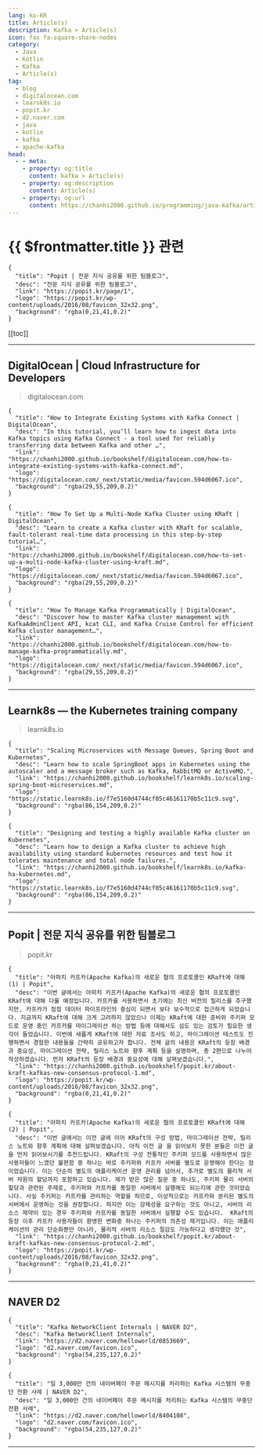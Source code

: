 ```yaml
---
lang: ko-KR
title: Article(s)
description: Kafka > Article(s)
icon: fas fa-square-share-nodes
category: 
  - Java
  - Kotlin
  - Kafka
  - Article(s)
tag: 
  - blog
  - digitalocean.com
  - learnk8s.io
  - popit.kr
  - d2.naver.com
  - java
  - kotlin
  - kafka
  - apache-kafka
head:
  - - meta:
    - property: og:title
      content: kafka > Article(s)
    - property: og:description
      content: Article(s)
    - property: og:url
      content: https://chanhi2000.github.io/programming/java-kafka/articles/
---
```


# {{ $frontmatter.title }} 관련

<SiteInfo
  name="DigitalOcean | Cloud Infrastructure for Developers"
  desc="An ocean of simple, scalable cloud solutions."
  url="https://digitalocean.com/community/tutorials?sort_by=oldest"
  logo="https://digitalocean.com/_next/static/media/favicon.594d6067.ico"
  preview="https://www.digitalocean.com/_next/static/media/social-share-default.e8530e9e.jpeg"/>

<SiteInfo
  name="Learnk8s — the Kubernetes training company"
  desc="We help you get started on your Kubernetes journey through comprehensive online, in person or remote training."
  url="https://learnk8s.io/archive"
  logo="https://static.learnk8s.io/f7e5160d4744cf05c46161170b5c11c9.svg"
  preview="https://static.learnk8s.io/6dbec52a8d352b7cd5625cf903bf4de4.png"/>

```component VPCard
{
  "title": "Popit | 전문 지식 공유를 위한 팀블로그",
  "desc": "전문 지식 공유를 위한 팀블로그",
  "link": "https://popit.kr/page/1",
  "logo": "https://popit.kr/wp-content/uploads/2016/08/favicon_32x32.png",
  "background": "rgba(0,21,41,0.2)"
}
```

<SiteInfo
  name="NAVER D2"
  desc=""
  url="https://d2.naver.com"
  lokafka="d2.naver.com/favicon.ico"
  preview="d2.naver.com/sitebanner.png"/>

[[toc]]

---

## <VPIcon icon="fa-brands fa-digital-ocean"/>DigitalOcean | Cloud Infrastructure for Developers

> digitalocean.com

```component VPCard
{
  "title": "How to Integrate Existing Systems with Kafka Connect | DigitalOcean",
  "desc": "In this tutorial, you’ll learn how to ingest data into Kafka topics using Kafka Connect - a tool used for reliably transferring data between Kafka and other …",
  "link": "https://chanhi2000.github.io/bookshelf/digitalocean.com/how-to-integrate-existing-systems-with-kafka-connect.md",
  "logo": "https://digitalocean.com/_next/static/media/favicon.594d6067.ico",
  "background": "rgba(29,55,209,0.2)"
}
```

```component VPCard
{
  "title": "How To Set Up a Multi-Node Kafka Cluster using KRaft | DigitalOcean",
  "desc": "Learn to create a Kafka cluster with KRaft for scalable, fault-tolerant real-time data processing in this step-by-step tutorial…",
  "link": "https://chanhi2000.github.io/bookshelf/digitalocean.com/how-to-set-up-a-multi-node-kafka-cluster-using-kraft.md",
  "logo": "https://digitalocean.com/_next/static/media/favicon.594d6067.ico",
  "background": "rgba(29,55,209,0.2)"
}
```

```component VPCard
{
  "title": "How To Manage Kafka Programmatically | DigitalOcean",
  "desc": "Discover how to master Kafka cluster management with KafkaAdminClient API, kcat CLI, and Kafka Cruise Control for efficient Kafka cluster management…",
  "link": "https://chanhi2000.github.io/bookshelf/digitalocean.com/how-to-manage-kafka-programmatically.md",
  "logo": "https://digitalocean.com/_next/static/media/favicon.594d6067.ico",
  "background": "rgba(29,55,209,0.2)"
}
```

---

## Learnk8s — the Kubernetes training company

> learnk8s.io

```component VPCard
{
  "title": "Scaling Microservices with Message Queues, Spring Boot and Kubernetes",
  "desc": "Learn how to scale SpringBoot apps in Kubernetes using the autoscaler and a message broker such as Kafka, RabbitMQ or ActiveMQ.",
  "link": "https://chanhi2000.github.io/bookshelf/learnk8s.io/scaling-spring-boot-microservices.md",
  "logo": "https://static.learnk8s.io/f7e5160d4744cf05c46161170b5c11c9.svg",
  "background": "rgba(86,154,209,0.2)"
}
```

```component VPCard
{
  "title": "Designing and testing a highly available Kafka cluster on Kubernetes",
  "desc": "Learn how to design a Kafka cluster to achieve high availability using standard kubernetes resources and test how it tolerates maintenance and total node failures.",
  "link": "https://chanhi2000.github.io/bookshelf/learnk8s.io/kafka-ha-kubernetes.md",
  "logo": "https://static.learnk8s.io/f7e5160d4744cf05c46161170b5c11c9.svg",
  "background": "rgba(86,154,209,0.2)"
}
```

<!-- END: learnk8s.io -->

---

## Popit | 전문 지식 공유를 위한 팀블로그

> popit.kr
  
```component VPCard
{
  "title": "아파치 카프카(Apache Kafka)의 새로운 협의 프로토콜인 KRaft에 대해(1) | Popit",
  "desc": "이번 글에서는 아파치 카프카(Apache Kafka)의 새로운 협의 프로토콜인 KRaft에 대해 다룰 예정입니다. 카프카를 사용하면서 초기에는 최신 버전의 릴리스를 추구했지만, 카프카가 점점 데이터 파이프라인의 중심이 되면서 보다 보수적으로 접근하게 되었습니다. 지금까지 KRaft에 대해 크게 고려하지 않았으나 이제는 KRaft에 대한 준비와 주키퍼 모드로 운영 중인 카프카를 마이그레이션 하는 방법 등에 대해서도 심도 있는 검토가 필요한 생각이 들었습니다. 이번에 새롭게 KRaft에 대한 자료 조사도 하고, 마이그레이션 테스트도 진행하면서 경험한 내용들을 간략히 공유하고자 합니다. 전체 글의 내용은 KRaft의 등장 배경과 중요성, 마이그레이션 전략, 릴리스 노트와 향후 계획 등을 설명하며, 총 2편으로 나누어 작성하겠습니다. 먼저 KRaft의 등장 배경과 중요성에 대해 살펴보겠습니다.",
  "link": "https://chanhi2000.github.io/bookshelf/popit.kr/about-kraft-kafkas-new-consensus-protocol-1.md",
  "logo": "https://popit.kr/wp-content/uploads/2016/08/favicon_32x32.png",
  "background": "rgba(0,21,41,0.2)"
}
```

```component VPCard
{
  "title": "아파치 카프카(Apache Kafka)의 새로운 협의 프로토콜인 KRaft에 대해(2) | Popit",
  "desc": "이번 글에서는 이전 글에 이어 KRaft의 구성 방법, 마이그레이션 전략, 릴리스 노트와 향후 계획에 대해 살펴보겠습니다. 아직 이전 글 을 읽어보지 못한 분들은 이전 글을 먼저 읽어보시기를 추천드립니다. KRaft의 구성 전통적인 주키퍼 모드를 사용하면서 많은 사용자들이 느꼈던 불편함 중 하나는 바로 주키퍼와 카프카 서버를 별도로 운영해야 한다는 점이었습니다. 이는 단순히 별도의 애플리케이션 운영 관리를 넘어서, 추가로 별도의 물리적 서버 자원의 할당까지 포함하고 있습니다. 제가 받은 많은 질문 중 하나도, 주키퍼 물리 서버의 할당과 관련된 주제로, 주키퍼와 카프카를 동일한 서버에서 실행해도 되는지에 관한 것이었습니다. 사실 주키퍼는 카프카를 관리하는 역할을 하므로, 이상적으로는 카프카와 분리된 별도의 서버에서 운영하는 것을 권장합니다. 하지만 이는 강제성을 요구하는 것도 아니고, 서버의 리소스 제약이 있는 경우 주키퍼와 카프카를 동일한 서버에서 실행할 수도 있습니다.  KRaft의 등장 이후 카프카 사용자들이 환영한 변화중 하나는 주키퍼의 의존성 제거입니다. 이는 애플리케이션의 관리 단순화뿐만 아니라, 물리적 서버의 리소스 절감도 가능하다고 생각했던 것",
  "link": "https://chanhi2000.github.io/bookshelf/popit.kr/about-kraft-kafkas-new-consensus-protocol-2.md",
  "logo": "https://popit.kr/wp-content/uploads/2016/08/favicon_32x32.png",
  "background": "rgba(0,21,41,0.2)"
}
```

---

## <VPIcon icon="iconfont icon-naver"/>NAVER D2

```component VPCard
{
  "title": "Kafka NetworkClient Internals | NAVER D2",
  "desc": "Kafka NetworkClient Internals",
  "link": "https://d2.naver.com/helloworld/0853669",
  "logo": "d2.naver.com/favicon.ico",
  "background": "rgba(54,235,127,0.2)"
}
```

```component VPCard
{
  "title": "일 3,000만 건의 네이버페이 주문 메시지를 처리하는 Kafka 시스템의 무중단 전환 사례 | NAVER D2",
  "desc": "일 3,000만 건의 네이버페이 주문 메시지를 처리하는 Kafka 시스템의 무중단 전환 사례",
  "link": "https://d2.naver.com/helloworld/8404108",
  "logo": "d2.naver.com/favicon.ico",
  "background": "rgba(54,235,127,0.2)"
}
```

---

<TagLinks />